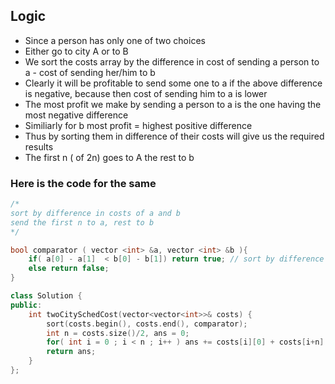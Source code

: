 ## Logic 
- Since a person has only one of two choices
- Either go to city A or to B 
- We sort the costs array by the difference in cost of sending a person to a - cost of sending her/him to b
- Clearly it will be profitable to send some one to a if the above difference is negative, because then cost of sending him to a is lower 
- The most profit we make by sending a person to a is the one having the most negative difference
- Similiarly for b most profit = highest positive difference
- Thus by sorting them in difference of their costs will give us the required results 
- The first n ( of 2n)  goes to A the rest to b 

### Here is the code for the same 

```cpp
/*
sort by difference in costs of a and b 
send the first n to a, rest to b 
*/

bool comparator ( vector <int> &a, vector <int> &b ){
    if( a[0] - a[1]  < b[0] - b[1]) return true; // sort by difference in cost
    else return false;
}

class Solution {
public:   
    int twoCitySchedCost(vector<vector<int>>& costs) {
        sort(costs.begin(), costs.end(), comparator);
        int n = costs.size()/2, ans = 0;
        for( int i = 0 ; i < n ; i++ ) ans += costs[i][0] + costs[i+n][1]; // send the first to a , rest to b
        return ans;
    }
};
```
